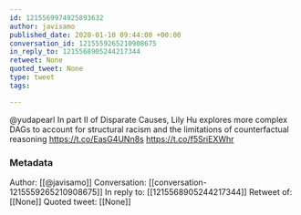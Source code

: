 ```yaml
---
id: 1215569974925893632
author: javisamo
published_date: 2020-01-10 09:44:00 +00:00
conversation_id: 1215559265210908675
in_reply_to: 1215568905244217344
retweet: None
quoted_tweet: None
type: tweet
tags:

---
```


@yudapearl In part II of Disparate Causes, Lily Hu explores more complex DAGs to account for structural racism and the limitations of counterfactual reasoning https://t.co/EasG4UNn8s https://t.co/f5SriEXWhr

### Metadata

Author: [[@javisamo]]
Conversation: [[conversation-1215559265210908675]]
In reply to: [[1215568905244217344]]
Retweet of: [[None]]
Quoted tweet: [[None]]
